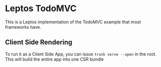 # Leptos TodoMVC

This is a Leptos implementation of the TodoMVC example that most frameworks have.

## Client Side Rendering
To run it as a Client Side App, you can issue  `trunk serve --open` in the root. This will build the entire
app into one CSR bundle

